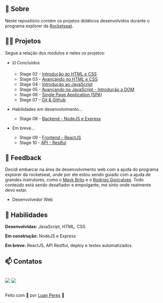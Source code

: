 ## 📌 Sobre

  Neste repositório contém os projetos didáticos desenvolvidos durante o programa explorer da [Rocketseat](https://github.com/rocketseat).

## 👩‍💻 Projetos 

Segue a relação dos módulos e neles os projetos:

- ☑️ Concluídos
  - Stage 02 - [Introdução ao HTML e CSS](https://github.com/oluanperes/explorer-rocketseat/tree/main/stage-02)
  - Stage 03 - [Avançando no HTML e CSS](https://github.com/oluanperes/explorer-rocketseat/tree/main/stage-03)
  - Stage 04 - [Introdução ao JavaScript](https://github.com/oluanperes/explorer-rocketseat/tree/main/stage-04)
  - Stage 05 - [Avançando no JavaScript - Introdução a DOM](https://github.com/oluanperes/explorer-rocketseat/tree/main/stage-05)
  - Stage 06 - [Single Page Application (SPA)](https://github.com/oluanperes/explorer-rocketseat/tree/main/stage-06)
  - Stage 07 - [Git & Github](https://github.com/oluanperes/explorer-rocketseat/tree/main/stage-07)

- Habilidades em desenvolvimento...
  - Stage 08 - [Backend - NodeJS e Express](https://github.com/oluanperes/explorer-rocketseat/tree/main/stage-08)

- Em breve...
  - Stage 09 - [Frontend - ReactJS](https://github.com/oluanperes/explorer-rocketseat/tree/main/stage-09)
  - Stage 10 - [API - Restful](https://github.com/oluanperes/explorer-rocketseat/tree/main/stage-10)

## 🤔 Feedback

  Decidi embarcar na área de desenvolvimento web com a ajuda do programa explorer da rocketseat, onde por ele estou sendo guiado com a ajuda de grandes instrutores, como o [Mayk Brito](https://github.com/maykbrito) e o [Rodrigo Gonçalves](https://github.com/rodrigorgtic). Todo conteúdo está sendo desafiador e empolgante, me sinto onde realmente devo estar.
- Desenvolvedor Web

## 🧠 Habilidades

  **Desenvolvidas:** JavaScript, HTML, CSS

  **Em construção:** NodeJS e Express

  **Em breve:** ReactJS, API Restful, deploy e testes automatizados.

## 📫 Contatos

<div>
  <br>
  <a href="https://www.linkedin.com/in/oluanperes/" target="_blank"><img src="https://img.shields.io/badge/-LinkedIn-%230077B5?style=for-the-badge&logo=linkedin&logoColor=white" target="_blank"></a>
  <a href = "mailto:oluanperes@gmail.com"><img src="https://img.shields.io/badge/-Gmail-%23333?style=for-the-badge&logo=gmail&logoColor=white" target="_blank"></a>
</div>

##

Feito com 💜 por [Luan Peres](https://github.com/oluanperes) 👋